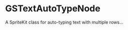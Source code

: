 GSTextAutoTypeNode
==================

A SpriteKit class for auto-typing text with multiple rows...

